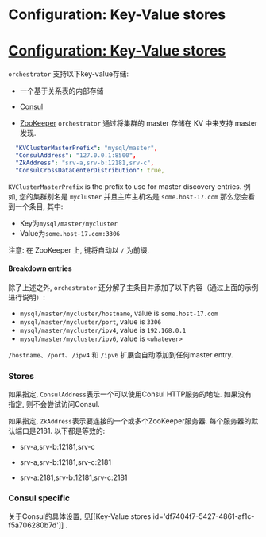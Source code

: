 # Configuration: Key-Value stores
# [Configuration: Key-Value stores](https://github.com/openark/orchestrator/blob/master/docs/configuration-kv.md)
`orchestrator` 支持以下key-value存储:

* 一个基于关系表的内部存储

* [Consul](https://github.com/hashicorp/consul)
* [ZooKeeper](https://zookeeper.apache.org/)
`orchestrator` 通过将集群的 master 存储在 KV 中来支持 master 发现.

```yaml
  "KVClusterMasterPrefix": "mysql/master",
  "ConsulAddress": "127.0.0.1:8500",
  "ZkAddress": "srv-a,srv-b:12181,srv-c",
  "ConsulCrossDataCenterDistribution": true,
```
`KVClusterMasterPrefix` is the prefix to use for master discovery entries. 例如, 您的集群别名是 `mycluster` 并且主库主机名是 `some.host-17.com` 那么您会看到一个条目, 其中:

* Key为`mysql/master/mycluster`
* Value为`some.host-17.com:3306` 

注意: 在 ZooKeeper 上, 键将自动以 `/` 为前缀.

#### Breakdown entries
除了上述之外, `orchestrator` 还分解了主条目并添加了以下内容（通过上面的示例进行说明）:

* `mysql/master/mycluster/hostname`, value is `some.host-17.com`
* `mysql/master/mycluster/port`, value is `3306`
* `mysql/master/mycluster/ipv4`, value is `192.168.0.1`
* `mysql/master/mycluster/ipv6`, value is `<whatever>`

`/hostname`、`/port`、`/ipv4` 和 `/ipv6` 扩展会自动添加到任何master entry.

### Stores
如果指定, `ConsulAddress`表示一个可以使用Consul HTTP服务的地址. 如果没有指定, 则不会尝试访问Consul.

如果指定, `ZkAddress`表示要连接的一个或多个ZooKeeper服务器. 每个服务器的默认端口是2181. 以下都是等效的:

* srv-a,srv-b:12181,srv-c

* srv-a,srv-b:12181,srv-c:2181
* srv-a:2181,srv-b:12181,srv-c:2181

### Consul specific
关于Consul的具体设置, 见[[Key-Value stores id=&#39;df7404f7-5427-4861-af1c-f5a706280b7d&#39;]] .



